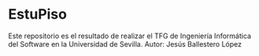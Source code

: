 # EstuPiso

Este repositorio es el resultado de realizar el TFG de Ingeniería Informática del Software en la Universidad de Sevilla.
Autor: Jesús Ballestero López
